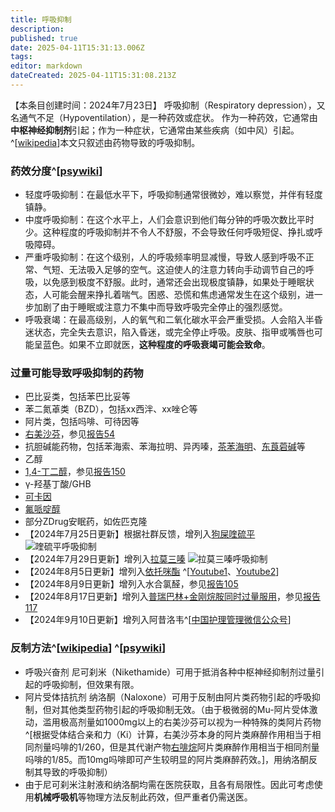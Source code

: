 ```yaml
---
title: 呼吸抑制
description: 
published: true
date: 2025-04-11T15:31:13.006Z
tags: 
editor: markdown
dateCreated: 2025-04-11T15:31:08.213Z
---
```


【本条目创建时间：2024年7月23日】
呼吸抑制（Respiratory depression），又名通气不足（Hypoventilation），是一种药效或症状。
作为一种药效，它通常由**中枢神经抑制剂**引起；作为一种症状，它通常由某些疾病（如中风）引起。^[[wikipedia](https://en.wikipedia.org/wiki/Hypoventilation#Causes)]本文只叙述由药物导致的呼吸抑制。
### 药效分度^[[psywiki](https://m.psychonautwiki.org/wiki/Respiratory_depression)]
- 轻度呼吸抑制：在最低水平下，呼吸抑制通常很微妙，难以察觉，并伴有轻度镇静。
- 中度呼吸抑制：在这个水平上，人们会意识到他们每分钟的呼吸次数比平时少。这种程度的呼吸抑制并不令人不舒服，不会导致任何呼吸短促、挣扎或呼吸障碍。
- 严重呼吸抑制：在这个级别，人的呼吸频率明显减慢，导致人感到呼吸不正常、气短、无法吸入足够的空气。这迫使人的注意力转向手动调节自己的呼吸，以免感到极度不舒服。此时，通常还会出现极度镇静，如果处于睡眠状态，人可能会醒来挣扎着喘气。困惑、恐慌和焦虑通常发生在这个级别，进一步加剧了由于睡眠或注意力不集中而导致呼吸完全停止的强烈感觉。
- 呼吸衰竭：在最高级别，人的氧气和二氧化碳水平会严重受损。人会陷入半昏迷状态，完全失去意识，陷入昏迷，或完全停止呼吸。皮肤、指甲或嘴唇也可能呈蓝色。如果不立即就医，**这种程度的呼吸衰竭可能会致命**。
### 过量可能导致呼吸抑制的药物
- 巴比妥类，包括苯巴比妥等
- 苯二氮䓬类（BZD），包括xx西泮、xx唑仑等
- 阿片类，包括吗啡、可待因等
- [右美沙芬](/drug/DXM/)，参见[报告54](/report/RP054/)
- 抗胆碱能药物，包括苯海索、苯海拉明、异丙嗪，[茶苯海明](/drug/%E8%8C%B6%E7%A2%B1%E7%B1%BB%E8%8D%AF%E7%89%A9/#%E8%8C%B6%E8%8B%AF%E6%B5%B7%E6%98%8E%EF%BC%88Dimenhydrinate%EF%BC%89)、[东莨菪碱](/drug/%E4%B8%9C%E8%8E%A8%E8%8F%AA%E7%A2%B1/)等
- 乙醇
- [1,4-丁二醇](/drug/药物警戒#2024年7月13日)，参见[报告150](/report/RP150/)
- γ-羟基丁酸/GHB
- [可卡因](/drug/%E5%8F%AF%E5%8D%A1%E5%9B%A0/)
- [氟哌啶醇](/drug/%E6%B0%9F%E5%93%8C%E5%95%B6%E9%86%87/)
- 部分ZDrug安眠药，如佐匹克隆
- 【2024年7月25日更新】根据社群反馈，增列入[狗屎喹硫平](/drug/QTP/) ![喹硫平呼吸抑制](/imgs/喹硫平呼吸困难.png)
- 【2024年7月29日更新】增列入[拉莫三嗪](/drug/拉莫三嗪) ![拉莫三嗪呼吸抑制](/imgs/拉莫三嗪呼吸抑制.jpg)
- 【2024年8月5日更新】增列入[依托咪酯](/drug/ETO/) ^[[Youtube1](https://www.youtube.com/watch?v=pXlU4uspuXg)、[Youtube2](https://www.youtube.com/watch?v=dZgOIWF4XqA)]
- 【2024年8月9日更新】增列入水合氯醛，参见[报告105](/report/RP105/)
- 【2024年8月17日更新】增列入[普瑞巴林+金刚烷胺同时过量服用](/drug/PR80/#%E5%85%B3%E4%BA%8E%E6%99%AE%E7%91%9E%E5%B7%B4%E6%9E%97%E5%92%8C%E9%87%91%E5%88%9A%E7%83%B7%E8%83%BA%E5%90%88%E7%94%A8)，参见[报告117](/report/RP117/)
- 【2024年9月10日更新】增列入阿昔洛韦^[[中国护理管理微信公众号](https://mp.weixin.qq.com/s/QsAjrMQUHTJRNKDF1ZPktg)]
### 反制方法^[[wikipedia](https://en.wikipedia.org/wiki/Hypoventilation#Causes)] ^[[psywiki](https://m.psychonautwiki.org/wiki/Respiratory_depression)]
- 呼吸兴奋剂 尼可刹米（Nikethamide）可用于抵消各种中枢神经抑制剂过量引起的呼吸抑制，但效果有限。
- 阿片受体拮抗剂 纳洛酮（Naloxone）可用于反制由阿片类药物引起的呼吸抑制，但对其他类型药物引起的呼吸抑制无效。（由于极微弱的Mu-阿片受体激动，滥用极高剂量如1000mg以上的右美沙芬可以视为一种特殊的类阿片药物^[根据受体结合亲和力（Ki）计算，右美沙芬本身的阿片类麻醉作用相当于相同剂量吗啡的1/260，但是其代谢产物[右啡烷](/DXM/#%E5%8F%B3%E5%95%A1%E7%83%B7)阿片类麻醉作用相当于相同剂量吗啡的1/85。而10mg吗啡即可产生较明显的阿片类麻醉药效。]，用纳洛酮反制其导致的呼吸抑制）
- 由于尼可刹米注射液和纳洛酮均需在医院获取，且各有局限性。因此可考虑使用**机械呼吸机**等物理方法反制此药效，但严重者仍需送医。

